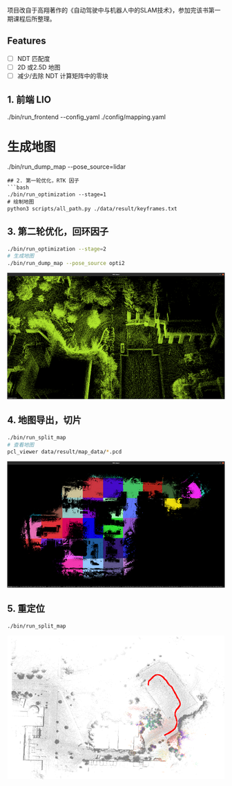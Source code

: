 项目改自于高翔著作的《自动驾驶中与机器人中的SLAM技术》，参加完该书第一期课程后所整理。
## Features
- [ ] NDT 匹配度
- [ ] 2D 或2.5D 地图
- [ ] 减少/去除 NDT 计算矩阵中的零块
## 1. 前端 LIO
./bin/run_frontend --config_yaml ./config/mapping.yaml
# 生成地图
./bin/run_dump_map --pose_source=lidar
```
## 2. 第一轮优化，RTK 因子
```bash
./bin/run_optimization --stage=1
# 绘制地图
python3 scripts/all_path.py ./data/result/keyframes.txt
```
## 3. 第二轮优化，回环因子
```bash
./bin/run_optimization --stage=2
# 生成地图
./bin/run_dump_map --pose_source opti2
```
![split](./data/images/opti.png)
## 4. 地图导出，切片
```bash
./bin/run_split_map
# 查看地图
pcl_viewer data/result/map_data/*.pcd
```
![split](./data/images/split.png)
## 5. 重定位
```bash
./bin/run_split_map
```
![reloc](./data/images/reloc.png)
